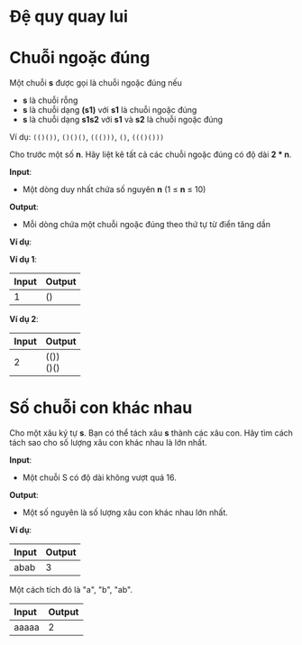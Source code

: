 # Đệ quy quay lui

# Chuỗi ngoặc đúng

Một chuỗi **s** được gọi là chuỗi ngoặc đúng nếu

- **s** là chuỗi rỗng
- **s** là chuỗi dạng **(s1)** với **s1** là chuỗi ngoặc đúng
- **s** là chuỗi dạng **s1s2** với **s1** và **s2** là chuỗi ngoặc đúng

Ví dụ: `(()())`, `()()()`, `((()))`, `()`, `((()()))`

Cho trước một số **n**. Hãy liệt kê tất cả các chuỗi ngoặc đúng có độ dài **2 * n**.

**Input**:

- Một dòng duy nhất chứa số nguyên **n** (1 ≤ **n** ≤ 10)

**Output**:

- Mỗi dòng chứa một chuỗi ngoặc đúng theo thứ tự từ điển tăng dần

**Ví dụ**:

**Ví dụ 1**:

| Input | Output |
|:-------|:--------|
| 1     | ()   |

**Ví dụ 2**:

| Input | Output |
|:-------|:--------|
| 2     | (())<br>()()   |

# Số chuỗi con khác nhau

Cho một xâu ký tự **s**. Bạn có thể tách xâu **s** thành các xâu con. Hãy tìm cách tách sao cho số lượng xâu con khác nhau là lớn nhất.

**Input**:

- Một chuỗi S có độ dài không vượt quá 16.

**Output**:

- Một số nguyên là số lượng xâu con khác nhau lớn nhất.

**Ví dụ**:

| Input | Output |
|:------|:-------|
| abab  | 3      |

Một cách tích đó là "a", "b", "ab".

| Input | Output |
|:------|:-------|
| aaaaa | 2      |